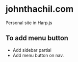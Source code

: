 # johnthachil.com
Personal site in Harp.js

## To add menu button
- Add sidebar partial
- Add menu button on nav.
